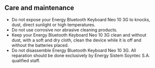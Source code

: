 ## Care and maintenance
- Do not expose your Energy Bluetooth Keyboard Neo 10 3G to knocks, dust, direct sunlight or high temperatures.
- Do not use corrosive nor abrasive cleaning products.
- Keep your Energy Bluetooth Keyboard Neo 10 3G clean and without dust, with a soft and dry cloth, clean the device while it is off and without the batteries placed.
- Do not disassemble Energy Bluetooth Keyboard Neo 10 3G. All reparation should be done exclusively by Energy Sistem Soyntec S.A. qualified staff.

